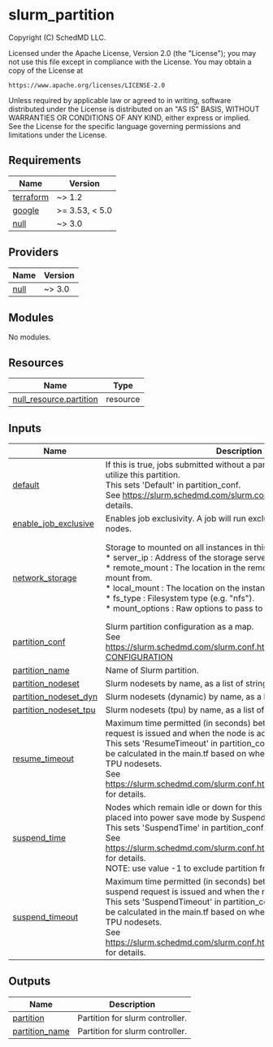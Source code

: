 # slurm_partition

<!-- BEGINNING OF PRE-COMMIT-TERRAFORM DOCS HOOK -->
Copyright (C) SchedMD LLC.

Licensed under the Apache License, Version 2.0 (the "License");
you may not use this file except in compliance with the License.
You may obtain a copy of the License at

    https://www.apache.org/licenses/LICENSE-2.0

Unless required by applicable law or agreed to in writing, software
distributed under the License is distributed on an "AS IS" BASIS,
WITHOUT WARRANTIES OR CONDITIONS OF ANY KIND, either express or implied.
See the License for the specific language governing permissions and
limitations under the License.

## Requirements

| Name | Version |
|------|---------|
| <a name="requirement_terraform"></a> [terraform](#requirement\_terraform) | ~> 1.2 |
| <a name="requirement_google"></a> [google](#requirement\_google) | >= 3.53, < 5.0 |
| <a name="requirement_null"></a> [null](#requirement\_null) | ~> 3.0 |

## Providers

| Name | Version |
|------|---------|
| <a name="provider_null"></a> [null](#provider\_null) | ~> 3.0 |

## Modules

No modules.

## Resources

| Name | Type |
|------|------|
| [null_resource.partition](https://registry.terraform.io/providers/hashicorp/null/latest/docs/resources/resource) | resource |

## Inputs

| Name | Description | Type | Default | Required |
|------|-------------|------|---------|:--------:|
| <a name="input_default"></a> [default](#input\_default) | If this is true, jobs submitted without a partition specification will utilize this partition.<br>This sets 'Default' in partition\_conf.<br>See https://slurm.schedmd.com/slurm.conf.html#OPT_Default for details. | `bool` | `false` | no |
| <a name="input_enable_job_exclusive"></a> [enable\_job\_exclusive](#input\_enable\_job\_exclusive) | Enables job exclusivity. A job will run exclusively on the scheduled nodes. | `bool` | `false` | no |
| <a name="input_network_storage"></a> [network\_storage](#input\_network\_storage) | Storage to mounted on all instances in this partition.<br>* server\_ip     : Address of the storage server.<br>* remote\_mount  : The location in the remote instance filesystem to mount from.<br>* local\_mount   : The location on the instance filesystem to mount to.<br>* fs\_type       : Filesystem type (e.g. "nfs").<br>* mount\_options : Raw options to pass to 'mount'. | <pre>list(object({<br>    server_ip     = string<br>    remote_mount  = string<br>    local_mount   = string<br>    fs_type       = string<br>    mount_options = string<br>  }))</pre> | `[]` | no |
| <a name="input_partition_conf"></a> [partition\_conf](#input\_partition\_conf) | Slurm partition configuration as a map.<br>See https://slurm.schedmd.com/slurm.conf.html#SECTION_PARTITION-CONFIGURATION | `map(string)` | `{}` | no |
| <a name="input_partition_name"></a> [partition\_name](#input\_partition\_name) | Name of Slurm partition. | `string` | n/a | yes |
| <a name="input_partition_nodeset"></a> [partition\_nodeset](#input\_partition\_nodeset) | Slurm nodesets by name, as a list of string. | `set(string)` | `[]` | no |
| <a name="input_partition_nodeset_dyn"></a> [partition\_nodeset\_dyn](#input\_partition\_nodeset\_dyn) | Slurm nodesets (dynamic) by name, as a list of string. | `set(string)` | `[]` | no |
| <a name="input_partition_nodeset_tpu"></a> [partition\_nodeset\_tpu](#input\_partition\_nodeset\_tpu) | Slurm nodesets (tpu) by name, as a list of string. | `set(string)` | `[]` | no |
| <a name="input_resume_timeout"></a> [resume\_timeout](#input\_resume\_timeout) | Maximum time permitted (in seconds) between when a node resume request is issued and when the node is actually available for use.<br>This sets 'ResumeTimeout' in partition\_conf. Defaults to 0 in order to be calculated in the main.tf based on whether this partition contains TPU nodesets.<br>See https://slurm.schedmd.com/slurm.conf.html#OPT_ResumeTimeout_1 for details. | `number` | `0` | no |
| <a name="input_suspend_time"></a> [suspend\_time](#input\_suspend\_time) | Nodes which remain idle or down for this number of seconds will be placed into power save mode by SuspendProgram.<br>This sets 'SuspendTime' in partition\_conf.<br>See https://slurm.schedmd.com/slurm.conf.html#OPT_SuspendTime_1 for details.<br>NOTE: use value -1 to exclude partition from suspend. | `number` | `300` | no |
| <a name="input_suspend_timeout"></a> [suspend\_timeout](#input\_suspend\_timeout) | Maximum time permitted (in seconds) between when a node suspend request is issued and when the node is shutdown.<br>This sets 'SuspendTimeout' in partition\_conf. Defaults to 0 in order to be calculated in the main.tf based on whether this partition contains TPU nodesets.<br>See https://slurm.schedmd.com/slurm.conf.html#OPT_SuspendTimeout_1 for details. | `number` | `0` | no |

## Outputs

| Name | Description |
|------|-------------|
| <a name="output_partition"></a> [partition](#output\_partition) | Partition for slurm controller. |
| <a name="output_partition_name"></a> [partition\_name](#output\_partition\_name) | Partition for slurm controller. |
<!-- END OF PRE-COMMIT-TERRAFORM DOCS HOOK -->
